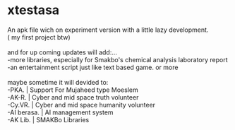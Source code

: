 # xtestasa
An apk file wich on experiment version with a little lazy development. <br>( my first project btw)<br><br>
and for up coming updates will add:...<br>
-more libraries, especially for Smakbo's chemical analysis laboratory report<br>
-an entertainment script just like text based game. or more<br>
<br>
maybe sometime it will devided to:<br>
-PKA.            | Support For Mujaheed type Moeslem<br>
-AK-R.           | Cyber and mid space truth volunteer<br>
-Cy.VR.          | Cyber and mid space humanity volunteer<br> 
-AI berasa.      | AI management system <br>
-AK Lib.         | SMAKBo Libraries<br>
